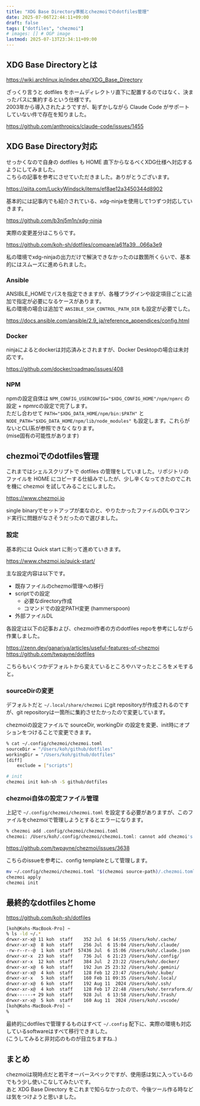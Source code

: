 ```yaml
---
title: "XDG Base Directory準拠とchezmoiでのdotfiles管理"
date: 2025-07-06T22:44:11+09:00
draft: false
tags: ["dotfiles", "chezmoi"]
# images: [] # OGP image
lastmod: 2025-07-13T23:34:11+09:00
---
```


## XDG Base Directoryとは

<https://wiki.archlinux.jp/index.php/XDG_Base_Directory>

ざっくり言うと dotfiles をホームディレクトリ直下に配置するのではなく、決まったパスに集約するという仕様です。  
2003年から導入されたようですが、恥ずかしながら Claude Code がサポートしていない件で存在を知りました。

<https://github.com/anthropics/claude-code/issues/1455>

## XDG Base Directory対応

せっかくなので自身の dotfiles も HOME 直下からなるべくXDG仕様へ対応するようにしてみました。  
こちらの記事を参考にさせていただきました。ありがとうございます。

<https://qiita.com/LuckyWindsck/items/ef8ae12a3450344d8902>

基本的には記事内でも紹介されている、xdg-ninjaを使用して1つずつ対応していきます。

<https://github.com/b3nj5m1n/xdg-ninja>

実際の変更差分はこちらです。

<https://github.com/koh-sh/dotfiles/compare/a61fa39...066a3e9>

私の環境でxdg-ninjaの出力だけで解決できなかったのは数箇所くらいで、基本的にはスムーズに進められました。

### Ansible

ANSIBLE_HOMEでパスを指定できますが、各種プラグインや設定項目ごとに追加で指定が必要になるケースがあります。  
私の環境の場合は追加で `ANSIBLE_SSH_CONTROL_PATH_DIR` も設定が必要でした。

<https://docs.ansible.com/ansible/2.9_ja/reference_appendices/config.html>

### Docker

ninjaによるとdockerは対応済みとされますが、Docker Desktopの場合は未対応です。

<https://github.com/docker/roadmap/issues/408>

### NPM

npmの設定自体は `NPM_CONFIG_USERCONFIG="$XDG_CONFIG_HOME"/npm/npmrc` の設定 + npmrcの設定で完了します。  
ただし合わせて `PATH="$XDG_DATA_HOME/npm/bin:$PATH"` と `NODE_PATH="$XDG_DATA_HOME/npm/lib/node_modules"` も設定します。これらがないとCLI系が参照できなくなります。  
(mise固有の可能性があります)

## chezmoiでのdotfiles管理

これまではシェルスクリプトで dotfiles の管理をしていました。リポジトリのファイルを HOME にコピーする仕組みでしたが、少し辛くなってきたのでこれを機に chezmoi を試してみることにしました。

<https://www.chezmoi.io>

single binaryでセットアップが楽なのと、やりたかったファイルのDLやコマンド実行に問題がなさそうだったので選びました。

### 設定

基本的には Quick start に則って進めていきます。

<https://www.chezmoi.io/quick-start/>

主な設定内容は以下です。

- 既存ファイルのchezmoi管理への移行
- scriptでの設定
  - 必要なdirectory作成
  - コマンドでの設定PATH変更 (hammerspoon)
- 外部ファイルDL

各設定は以下の記事および、chezmoi作者の方のdotfiles repoを参考にしながら作業しました。

<https://zenn.dev/ganariya/articles/useful-features-of-chezmoi>  
<https://github.com/twpayne/dotfiles>

こちらもいくつかデフォルトから変えているところやハマったところをメモすると。

### sourceDirの変更

デフォルトだと `~/.local/share/chezmoi` にgit repositoryが作成されるのですが、git repositoryは一箇所に集約させたかったので変更しています。

chezmoiの設定ファイルで sourceDir, workingDir の設定を変更、init時にオプションをつけることで変更できます。

```bash
% cat ~/.config/chezmoi/chezmoi.toml
sourceDir = "/Users/koh/github/dotfiles"
workingDir = "/Users/koh/github/dotfiles"
[diff]
    exclude = ["scripts"]
```

```bash
# init
chezmoi init koh-sh -S github/dotfiles
```

### chezmoi自体の設定ファイル管理

上記で `~/.config/chezmoi/chezmoi.toml` を設定する必要がありますが、このファイルをchezmoiで管理しようとするとエラーになります。

```bash
% chezmoi add .config/chezmoi/chezmoi.toml
chezmoi: /Users/koh/.config/chezmoi/chezmoi.toml: cannot add chezmoi's config file to chezmoi, use a config file template instead
```

<https://github.com/twpayne/chezmoi/issues/3638>

こちらのissueを参考に、config templateとして管理します。  

```bash
mv ~/.config/chezmoi/chezmoi.toml "$(chezmoi source-path)/.chezmoi.toml.tmpl"
chezmoi apply
chezmoi init
```

## 最終的なdotfilesとhome

<https://github.com/koh-sh/dotfiles>

```bash
[koh@Kohs-MacBook-Pro] ~
% ls -ld ~/.*
drwxr-xr-x@ 11 koh  staff    352 Jul  6 14:55 /Users/koh/.cache/
drwxr-xr-x@  8 koh  staff    256 Jul  6 15:04 /Users/koh/.claude/
-rw-r--r--@  1 koh  staff  57436 Jul  6 15:06 /Users/koh/.claude.json
drwxr-xr-x  23 koh  staff    736 Jul  6 21:23 /Users/koh/.config/
drwxr-xr-x  12 koh  staff    384 Jul  2 23:22 /Users/koh/.docker/
drwxr-xr-x@  6 koh  staff    192 Jun 25 23:32 /Users/koh/.gemini/
drwxr-xr-x@  4 koh  staff    128 Feb 12 23:47 /Users/koh/.kube/
drwxr-xr-x   5 koh  staff    160 Feb 11 09:35 /Users/koh/.local/
drwxr-xr-x@  6 koh  staff    192 Aug 11  2024 /Users/koh/.ssh/
drwxr-xr-x@  4 koh  staff    128 Feb 17 22:48 /Users/koh/.terraform.d/
drwx------+ 29 koh  staff    928 Jul  6 13:58 /Users/koh/.Trash/
drwxr-xr-x@  5 koh  staff    160 Aug 11  2024 /Users/koh/.vscode/
[koh@Kohs-MacBook-Pro] ~
%
```

最終的にdotfilesで管理するものはすべて `~/.config` 配下に、実際の環境も対応しているsoftwareはすべて移行できました。  
(こうしてみると非対応のものが目立ちますね..)

## まとめ

chezmoiは現時点だと若干オーバースペックですが、使用感は気に入っているのでもう少し使いこなしてみたいです。  
あと XDG Base Directory をこれまで知らなかったので、今後ツール作る時などは気をつけようと思いました。
